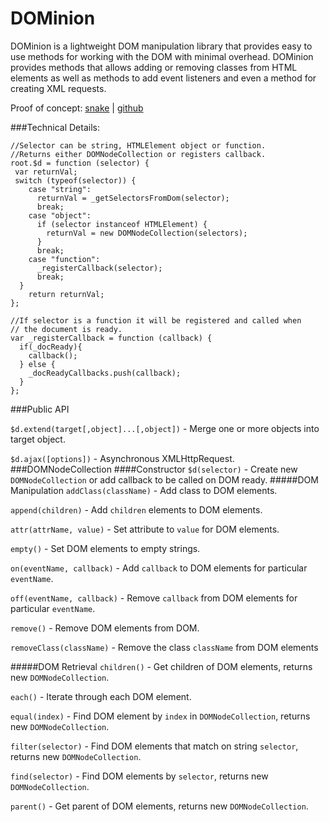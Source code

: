 # DOMinion

DOMinion is a lightweight DOM manipulation library that provides easy to use methods for working with the DOM with minimal overhead. DOMinion provides methods that allows adding or removing classes from HTML elements as well as methods to add event listeners and even a method for creating XML requests.

Proof of concept: [snake](http://www.drodriguez.io/snake/) | [github](https://github.com/drod180/snake)

###Technical Details:
```
//Selector can be string, HTMLElement object or function.
//Returns either DOMNodeCollection or registers callback.
root.$d = function (selector) {
 var returnVal;
 switch (typeof(selector)) {
    case "string":
      returnVal = _getSelectorsFromDom(selector);
      break;
    case "object":
      if (selector instanceof HTMLElement) {
        returnVal = new DOMNodeCollection(selectors);
      }
      break;
    case "function":
      _registerCallback(selector);
      break;
  }
	return returnVal;
};

//If selector is a function it will be registered and called when
// the document is ready.
var _registerCallback = function (callback) {
  if(_docReady){
    callback();
  } else {
	_docReadyCallbacks.push(callback);
  }
};
```


###Public API

`$d.extend(target[,object]...[,object])` - Merge one or more objects into target object.

`$d.ajax([options])` - Asynchronous XMLHttpRequest.
###DOMNodeCollection
####Constructor
`$d(selector)` - Create new `DOMNodeCollection` or add callback to be called on DOM ready.
#####DOM Manipulation
`addClass(className)` - Add class to DOM elements.

`append(children)` - Add `children` elements to DOM elements.

`attr(attrName, value)` - Set attribute to `value` for DOM elements.

`empty()` - Set DOM elements to empty strings.

`on(eventName, callback)` - Add `callback` to DOM elements for particular `eventName`.

`off(eventName, callback)` - Remove `callback`  from DOM elements for particular `eventName`.

`remove()` - Remove DOM elements from DOM.

`removeClass(className)` - Remove the class `className` from DOM elements

#####DOM Retrieval
`children()` - Get children of DOM elements, returns new `DOMNodeCollection`.

`each()` - Iterate through each DOM element.

`equal(index)` - Find DOM element by `index` in `DOMNodeCollection`, returns new `DOMNodeCollection`.

`filter(selector)` - Find DOM elements that match on string `selector`, returns new `DOMNodeCollection`.

`find(selector)` - Find DOM elements by `selector`, returns new `DOMNodeCollection`.

`parent()` - Get parent of DOM elements, returns new `DOMNodeCollection`.
